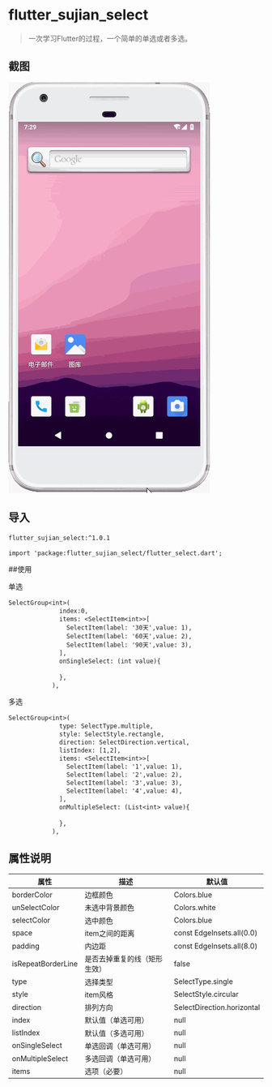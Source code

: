 # flutter_sujian_select

> 一次学习Flutter的过程，一个简单的单选或者多选。


## 截图
![截图](./screenshot/1.gif)
## 导入
```
flutter_sujian_select:^1.0.1
```

```
import 'package:flutter_sujian_select/flutter_select.dart';
```

##使用

单选
```
SelectGroup<int>(
              index:0,
              items: <SelectItem<int>>[
                SelectItem(label: '30天',value: 1),
                SelectItem(label: '60天',value: 2),
                SelectItem(label: '90天',value: 3),
              ],
              onSingleSelect: (int value){
              
              },
            ),

```

多选
```
SelectGroup<int>(
              type: SelectType.multiple,
              style: SelectStyle.rectangle,
              direction: SelectDirection.vertical,
              listIndex: [1,2],
              items: <SelectItem<int>>[
                SelectItem(label: '1',value: 1),
                SelectItem(label: '2',value: 2),
                SelectItem(label: '3',value: 3),
                SelectItem(label: '4',value: 4),
              ],
              onMultipleSelect: (List<int> value){
             
              },
            ),
```


## 属性说明


| 属性 | 描述 | 默认值 |
| ------ | ------ | ------ |
| borderColor | 边框颜色 | Colors.blue |
| unSelectColor | 未选中背景颜色 | Colors.white |
| selectColor | 选中颜色 | Colors.blue |
| space | item之间的距离 | const EdgeInsets.all(0.0) |
| padding | 内边距 | const EdgeInsets.all(8.0) |
| isRepeatBorderLine | 是否去掉重复的线（矩形生效） | false |
| type | 选择类型 | SelectType.single |
| style | item风格 | SelectStyle.circular |
| direction | 排列方向 | SelectDirection.horizontal |
| index | 默认值（单选可用） | null |
| listIndex | 默认值（多选可用） | null |
| onSingleSelect | 单选回调（单选可用） | null |
| onMultipleSelect | 多选回调（单选可用） | null |
| items | 选项（必要） | null |


